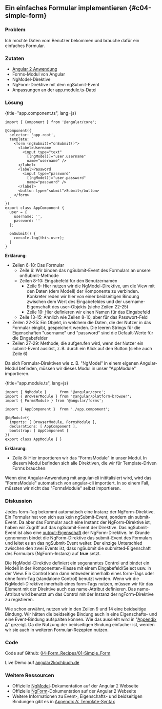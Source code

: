 ## Ein einfaches Formular implementieren {#c04-simple-form}

### Problem

Ich möchte Daten vom Benutzer bekommen und brauche dafür ein einfaches Formular.

### Zutaten
* [Angular 2 Anwendung](#c02-angular-app)
* Forms-Modul von Angular
* NgModel-Direktive
* NgForm-Direktive mit dem ngSubmit-Event
* Anpassungen an der app.module.ts-Datei

### Lösung

{title="app.component.ts", lang=js}
```
import { Component } from '@angular/core';

@Component({
  selector: 'app-root',
  template: `
    <form (ngSubmit)="onSubmit()">
      <label>Username
        <input type="text"
          [(ngModel)]="user.username"
          name="username" />
      </label>
      <label>Password
        <input type="password"
          [(ngModel)]="user.password"
          name="password" />
      </label>
      <button type="submit">Submit</button>
    </form>
  `
})
export class AppComponent {
  user = {
    username: '',
    password: ''
  };

  onSubmit() {
    console.log(this.user);
  }
}
```

__Erklärung__:

* Zeilen 6-18: Das Formular
  * Zeile 6: Wir binden das ngSubmit-Event des Formulars an unsere onSubmit-Methode
  * Zeilen 8-10: Eingabefeld für den Benutzernamen
    * Zeile 9: Hier nutzen wir die NgModel-Direktive, um die View mit den Daten (dem Modell) der Komponente zu verbinden. Konkreter reden wir hier von einer beidseitigen Bindung zwischen dem Wert des Eingabefeldes und der username-Eigenschaft des user-Objekts (siehe Zeilen 22-25)
    * Zeile 10: Hier definieren wir einen Namen für das Eingabefeld
  * Zeile 13-15: Ähnlich wie Zeilen 8-10, aber für das Passwort-Feld
* Zeilen 22-25: Ein Objekt, in welchem die Daten, die der Nutzer in das Formular eingibt, gespeichert werden. Die leeren Strings für die Eigenschaften "username" und "password" sind die Default-Werte für die Eingabefelder
* Zeilen 27-29: Methode, die aufgerufen wird, wenn der Nutzer ein submit-Event auslöst, z. B. durch ein Klick auf den Button (siehe auch Zeile 6)

Da sich Formular-Direktiven wie z. B. "NgModel" in einem eigenen Angular-Modul befinden, müssen wir dieses Modul in unser "AppModule" importieren.

{title="app.module.ts", lang=js}
```
import { NgModule }      from '@angular/core';
import { BrowserModule } from '@angular/platform-browser';
import { FormsModule } from '@angular/forms';

import { AppComponent }  from './app.component';

@NgModule({
  imports: [ BrowserModule, FormsModule ],
  declarations: [ AppComponent ],
  bootstrap: [ AppComponent ]
})
export class AppModule { }
```

__Erklärung__:

* Zeile 8: Hier importieren wir das "FormsModule" in unser Modul. In diesem Modul befinden sich alle Direktiven, die wir für Template-Driven Forms brauchen

Wenn eine Angular-Anwendung mit angular-cli inititalisiert wird, wird das "FormsModule" automatisch von angular-cli importiert.
In so einem Fall, müssten wir nicht das "FormsModule" selbst importieren.

### Diskussion

Jedes form-Tag bekommt automatisch eine Instanz der NgForm-Direktive.
Ein Formular hat von sich aus kein ngSubmit-Event, sondern ein submit-Event.
Da aber das Formular auch eine Instanz der NgForm-Direktive ist, haben wir Zugriff auf das ngSubmit-Event der Direktive.
Das ngSubmit-Event ist also eine [output-Eigenschaft](#gl-output-property) der NgForm-Direktive.
Im Grunde genommen bindet die NgForm-Direktive das submit-Event des Formulars und leitet es an das ngSubmit-Event weiter.
Der einzige Unterschied zwischen den zwei Events ist, dass ngSubmit die submitted-Eigenschaft des Formulars (NgForm-Instanz) auf __true__ setzt.

Die NgModel-Direktive definiert ein sogenanntes Control und bindet ein Modell in der Komponenten-Klasse mit einem Eingabefeld/Select usw. in der View.
Ein Control kann dann entweder innerhalb eines form-Tags oder ohne form-Tag (standalone Control) benutzt werden.
Wenn wir die NgModel-Direktive innerhalb eines form-Tags nutzen, müssen wir für das Element mit der Direktive auch das name-Attribut definieren.
Das name-Attribut wird benutzt um das Control mit der Instanz der ngForm-Direktive zu registieren.

Wie schon erwähnt, nutzen wir in den Zeilen 9 und 14 eine beidseitige Bindung.
Wir hätten die beidseitige Bindung auch in eine Eigenschafts- und eine Event-Bindung aufspalten können.
Wie das aussieht wird in "[Appendix A](#appendix-a)" gezeigt.
Da die Nutzung der beidseitigen Bindung einfacher ist, werden wir sie auch in weiteren Formular-Rezepten nutzen.

### Code

Code auf Github: [04-Form\_Recipes/01-Simple\_Form](https://github.com/jsperts/angular2_kochbuch_code/tree/master/04-Form_Recipes/01-Simple_Form)

Live Demo auf [angular2kochbuch.de](http://angular2kochbuch.de/examples/code/04-Form_Recipes/01-Simple_Form/index.html)

### Weitere Ressourcen

* Offizielle [NgModel](https://angular.io/docs/ts/latest/api/forms/index/NgModel-directive.html)-Dokumentation auf der Angular 2 Webseite
* Offizielle [NgForm](https://angular.io/docs/ts/latest/api/forms/index/NgForm-directive.html)-Dokumentation auf der Angular 2 Webseite
* Weitere Informationen zu Event-, Eigenschafts- und beidseitigen Bindungen gibt es in [Appendix A: Template-Syntax](#appendix-a)


